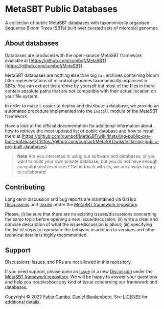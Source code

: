 # MetaSBT Public Databases

A collection of public MetaSBT databases with taxonomically organised Sequence Bloom Trees (SBTs) built over curated sets of microbial genomes.

## About databases

Databases are produced with the open-source MetaSBT framework available at [https://github.com/cumbof/MetaSBT](https://github.com/cumbof/MetaSBT).

MetaSBT databases are nothing else than big `tar` archives containing bloom filter representations of microbial genomes taxonomically organised in SBTs. You can extract the archive by yourself but most of the files in there contain absolute paths that are not compatible with their actual location on your file system.

In order to make it easier to deploy and distribute a database, we provide an automated procedure implemented into the `install` module of the MetaSBT framework.

Have a look at the official documentation for additional information about how to retrieve the most updated list of public database and how to install them at [https://github.com/cumbof/MetaSBT/wiki/Installing-public-pre-built-databases](https://github.com/cumbof/MetaSBT/wiki/Installing-public-pre-built-databases)

> **Note**
> Are you interested in using our software and databases, or you want to build your own private database, but you do not have enough computational resources? Get in touch with us, we are always happy to collaborate!

## Contributing

Long-term discussion and bug reports are maintained via GitHub [Discussions](https://github.com/cumbof/MetaSBT/discussions) and [Issues](https://github.com/cumbof/MetaSBT/issues) under the [MetaSBT framework repository](https://github.com/cumbof/MetaSBT).

Please, (i) be sure that there are no existing issues/discussions concerning the same topic before opening a new issue/discussion; (ii) write a clear and concise description of what the issue/discussion is about; (iii) specifying the list of steps to reproduce the behavior in addition to versions and other technical details is highly recommended.

## Support

Discussions, issues, and PRs are not allowed in this repository.

If you need support, please open an [Issue](https://github.com/cumbof/MetaSBT/issues) or a new [Discussion](https://github.com/cumbof/MetaSBT/discussions) under the [MetaSBT framework repository](https://github.com/cumbof/MetaSBT). We will be happy to answer your questions and help you troubleshoot any kind of issue concerning our framework and databases.

Copyright © 2022 [Fabio Cumbo](https://github.com/cumbof), [Daniel Blankenberg](https://github.com/blankenberg). See [LICENSE](https://github.com/cumbof/MetaSBT-DBs/blob/main/LICENSE) for additional details.
